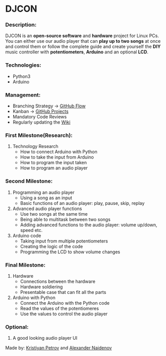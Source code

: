 # DJCON

### Description:
DJCON is an **open-source software** and **hardware** project for Linux PCs. You can either use our audio player that can **play up to two songs** at once and control them or follow the complete guide and create yourself the **DIY** music controller with **potentiometers**, **Arduino** and an optional **LCD**.

### Technologies:
- Python3
- Arduino

### Management:
- Branching Strategy -> [GitHub Flow](https://githubflow.github.io/)
- Kanban -> [GitHub Projects](https://github.com/besenhimself/audioMixer/projects/1)
- Mandatory Code Reviews
- Regularly updating the [Wiki](https://github.com/krispetrov/dj-controller/wiki)

### First Milestone(Research):
1. Technology Research
    - How to connect Arduino with Python
    - How to take the input from Arduino
    - How to program the input taken
    - How to program an audio player

### Second Milestone:
1. Programming an audio player
   - Using a song as an input
   - Basic functions of an audio player: play, pause, skip, replay
2. Advanced audio player functions
    - Use two songs at the same time
    - Being able to multitask between two songs
    - Adding advanced functions to the audio player: volume up/down, speed etc.
3. Arduino code
    - Taking input from multiple potentiometers
    - Creating the logic of the code
    - Programming the LCD to show volume changes

### Final Milestone:
1. Hardware
    - Connections between the hardware
    - Hardware soldiering
    - Presentable case that can fit all the parts
2. Arduino with Python
    - Connect the Arduino with the Python code
    - Read the values of the potentiomeres
    - Use the values to control the audio player

### Optional:
1. A good looking audio player UI

Made by: [Kristiyan Petrov](https://github.com/krispetrov) and [Alexander Naidenov](https://github.com/aon2003)
